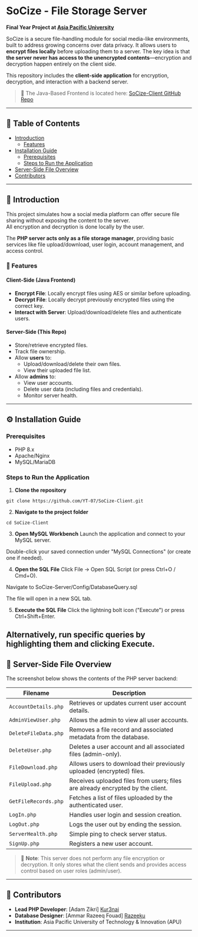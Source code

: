 # SoCize - File Storage Server

**Final Year Project at [Asia Pacific University](https://apspace.apu.edu.my/)**

SoCize is a secure file-handling module for social media-like environments, built to address growing concerns over data privacy. It allows users to **encrypt files locally** before uploading them to a server. The key idea is that **the server never has access to the unencrypted contents**—encryption and decryption happen entirely on the client side.

This repository includes the **client-side application** for encryption, decryption, and interaction with a backend server.  
> 🔗 The Java-Based Frontend is located here: [SoCize-Client GitHub Repo](https://github.com/YT-07/SoCize-Client.git)

---

## 📑 Table of Contents

- [Introduction](#introduction)
    - [Features](#features)
- [Installation Guide](#installation-guide)
    - [Prerequisites](#prerequisites)
    - [Steps to Run the Application](#steps-to-run-the-application)
- [Server-Side File Overview](#server-side-file-overview)
- [Contributors](#contributors)

---

## 🧩 Introduction

This project simulates how a social media platform can offer secure file sharing without exposing the content to the server.  
All encryption and decryption is done locally by the user.

The **PHP server acts only as a file storage manager**, providing basic services like file upload/download, user login, account management, and access control.

### 🚀 Features

#### Client-Side (Java Frontend)

- **Encrypt File**: Locally encrypt files using AES or similar before uploading.
- **Decrypt File**: Locally decrypt previously encrypted files using the correct key.
- **Interact with Server**: Upload/download/delete files and authenticate users.

#### Server-Side (This Repo)

- Store/retrieve encrypted files.
- Track file ownership.
- Allow **users** to:
  - Upload/download/delete their own files.
  - View their uploaded file list.
- Allow **admins** to:
  - View user accounts.
  - Delete user data (including files and credentials).
  - Monitor server health.

---

## ⚙️ Installation Guide

### Prerequisites

- PHP 8.x
- Apache/Nginx
- MySQL/MariaDB

### Steps to Run the Application

1. **Clone the repository**
```console
git clone https://github.com/YT-07/SoCize-Client.git
```

2. **Navigate to the project folder**
```console
cd SoCize-Client
```

3. **Open MySQL Workbench**
Launch the application and connect to your MySQL server.

Double-click your saved connection under "MySQL Connections" (or create one if needed).

4. **Open the SQL File**
Click File → Open SQL Script (or press Ctrl+O / Cmd+O).

Navigate to SoCize-Server/Config/DatabaseQuery.sql

The file will open in a new SQL tab.

5. **Execute the SQL File**
Click the lightning bolt icon ("Execute") or press Ctrl+Shift+Enter.

Alternatively, run specific queries by highlighting them and clicking Execute.
---

## 📁 Server-Side File Overview

The screenshot below shows the contents of the PHP server backend:

| Filename              | Description |
|-----------------------|-------------|
| `AccountDetails.php`  | Retrieves or updates current user account details. |
| `AdminViewUser.php`   | Allows the admin to view all user accounts. |
| `DeleteFileData.php`  | Removes a file record and associated metadata from the database. |
| `DeleteUser.php`      | Deletes a user account and all associated files (admin-only). |
| `FileDownload.php`    | Allows users to download their previously uploaded (encrypted) files. |
| `FileUpload.php`      | Receives uploaded files from users; files are already encrypted by the client. |
| `GetFileRecords.php`  | Fetches a list of files uploaded by the authenticated user. |
| `LogIn.php`           | Handles user login and session creation. |
| `LogOut.php`          | Logs the user out by ending the session. |
| `ServerHealth.php`    | Simple ping to check server status. |
| `SignUp.php`          | Registers a new user account. |

> 🔐 **Note**: This server does not perform any file encryption or decryption. It only stores what the client sends and provides access control based on user roles (admin/user).

---

## 👥 Contributors

- **Lead PHP Developer**: [Adam Zikri] [Kur3nai](https://github.com/Kur3nai)
- **Database Designer**: [Ammar Razeeq Fouad] [Razeeku](https://github.com/Razeeku)
- **Institution**: Asia Pacific University of Technology & Innovation (APU)

---

